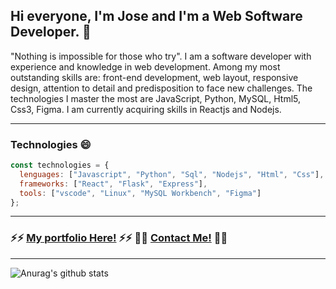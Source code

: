 ## Hi everyone, I'm Jose and I'm a Web Software Developer. 👋

"Nothing is impossible for those who try".
I am a software developer with experience and knowledge in web development. Among my most outstanding skills are: front-end development, web layout, responsive design, attention to detail and predisposition to face new challenges. The technologies I master the most are JavaScript, Python, MySQL, Html5, Css3, Figma. I am currently acquiring skills in Reactjs and Nodejs.
___
### Technologies 😄 
```js
const technologies = {
  lenguages: ["Javascript", "Python", "Sql", "Nodejs", "Html", "Css"],
  frameworks: ["React", "Flask", "Express"],
  tools: ["vscode", "Linux", "MySQL Workbench", "Figma"]
};
```
___
### ⚡⚡ [My portfolio Here!](https://joer9514.netlify.app) ⚡⚡  💬💬 [Contact Me!](https://linkedin.com/in/joseespinosaramirez) 💬💬
___

![Anurag's github stats](https://github-readme-stats.vercel.app/api?username=joer9514&show_icons=true&theme=dark)

<!--
**joer9514/joer9514** is a ✨ _special_ ✨ repository because its `README.md` (this file) appears on your GitHub profile.

Here are some ideas to get you started:

- 🔭 I’m currently working on ...
- 🌱 I’m currently learning ...
- 👯 I’m looking to collaborate on ...
- 🤔 I’m looking for help with ...
- 💬 Ask me about ...
- 📫 How to reach me: ...
- 😄 Pronouns: ...
- ⚡ Fun fact: ...
-->
